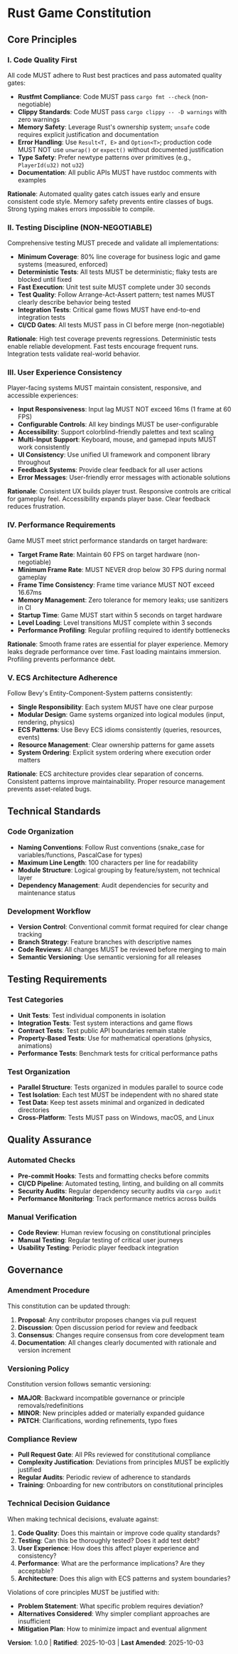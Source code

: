 <!--
Sync Impact Report:
Version change: N/A (initial) → 1.0.0
Modified principles: N/A (initial version)
Added sections: All sections (initial constitution)
Removed sections: None
Templates requiring updates:
  ✅ .specify/templates/plan-template.md - verified alignment
  ✅ .specify/templates/spec-template.md - verified alignment
  ✅ .specify/templates/tasks-template.md - verified alignment
Follow-up TODOs: None
-->

# Rust Game Constitution

## Core Principles

### I. Code Quality First
All code MUST adhere to Rust best practices and pass automated quality gates:
- **Rustfmt Compliance**: Code MUST pass `cargo fmt --check` (non-negotiable)
- **Clippy Standards**: Code MUST pass `cargo clippy -- -D warnings` with zero warnings
- **Memory Safety**: Leverage Rust's ownership system; `unsafe` code requires explicit
  justification and documentation
- **Error Handling**: Use `Result<T, E>` and `Option<T>`; production code MUST NOT use
  `unwrap()` or `expect()` without documented justification
- **Type Safety**: Prefer newtype patterns over primitives (e.g., `PlayerId(u32)` not `u32`)
- **Documentation**: All public APIs MUST have rustdoc comments with examples

**Rationale**: Automated quality gates catch issues early and ensure consistent code style.
Memory safety prevents entire classes of bugs. Strong typing makes errors impossible to compile.

### II. Testing Discipline (NON-NEGOTIABLE)
Comprehensive testing MUST precede and validate all implementations:
- **Minimum Coverage**: 80% line coverage for business logic and game systems (measured,
  enforced)
- **Deterministic Tests**: All tests MUST be deterministic; flaky tests are blocked until fixed
- **Fast Execution**: Unit test suite MUST complete under 30 seconds
- **Test Quality**: Follow Arrange-Act-Assert pattern; test names MUST clearly describe
  behavior being tested
- **Integration Tests**: Critical game flows MUST have end-to-end integration tests
- **CI/CD Gates**: All tests MUST pass in CI before merge (non-negotiable)

**Rationale**: High test coverage prevents regressions. Deterministic tests enable reliable
development. Fast tests encourage frequent runs. Integration tests validate real-world behavior.

### III. User Experience Consistency
Player-facing systems MUST maintain consistent, responsive, and accessible experiences:
- **Input Responsiveness**: Input lag MUST NOT exceed 16ms (1 frame at 60 FPS)
- **Configurable Controls**: All key bindings MUST be user-configurable
- **Accessibility**: Support colorblind-friendly palettes and text scaling
- **Multi-Input Support**: Keyboard, mouse, and gamepad inputs MUST work consistently
- **UI Consistency**: Use unified UI framework and component library throughout
- **Feedback Systems**: Provide clear feedback for all user actions
- **Error Messages**: User-friendly error messages with actionable solutions

**Rationale**: Consistent UX builds player trust. Responsive controls are critical for gameplay
feel. Accessibility expands player base. Clear feedback reduces frustration.

### IV. Performance Requirements
Game MUST meet strict performance standards on target hardware:
- **Target Frame Rate**: Maintain 60 FPS on target hardware (non-negotiable)
- **Minimum Frame Rate**: MUST NEVER drop below 30 FPS during normal gameplay
- **Frame Time Consistency**: Frame time variance MUST NOT exceed 16.67ms
- **Memory Management**: Zero tolerance for memory leaks; use sanitizers in CI
- **Startup Time**: Game MUST start within 5 seconds on target hardware
- **Level Loading**: Level transitions MUST complete within 3 seconds
- **Performance Profiling**: Regular profiling required to identify bottlenecks

**Rationale**: Smooth frame rates are essential for player experience. Memory leaks degrade
performance over time. Fast loading maintains immersion. Profiling prevents performance debt.

### V. ECS Architecture Adherence
Follow Bevy's Entity-Component-System patterns consistently:
- **Single Responsibility**: Each system MUST have one clear purpose
- **Modular Design**: Game systems organized into logical modules (input, rendering, physics)
- **ECS Patterns**: Use Bevy ECS idioms consistently (queries, resources, events)
- **Resource Management**: Clear ownership patterns for game assets
- **System Ordering**: Explicit system ordering where execution order matters

**Rationale**: ECS architecture provides clear separation of concerns. Consistent patterns
improve maintainability. Proper resource management prevents asset-related bugs.

## Technical Standards

### Code Organization
- **Naming Conventions**: Follow Rust conventions (snake_case for variables/functions,
  PascalCase for types)
- **Maximum Line Length**: 100 characters per line for readability
- **Module Structure**: Logical grouping by feature/system, not technical layer
- **Dependency Management**: Audit dependencies for security and maintenance status

### Development Workflow
- **Version Control**: Conventional commit format required for clear change tracking
- **Branch Strategy**: Feature branches with descriptive names
- **Code Reviews**: All changes MUST be reviewed before merging to main
- **Semantic Versioning**: Use semantic versioning for all releases

## Testing Requirements

### Test Categories
- **Unit Tests**: Test individual components in isolation
- **Integration Tests**: Test system interactions and game flows
- **Contract Tests**: Test public API boundaries remain stable
- **Property-Based Tests**: Use for mathematical operations (physics, animations)
- **Performance Tests**: Benchmark tests for critical performance paths

### Test Organization
- **Parallel Structure**: Tests organized in modules parallel to source code
- **Test Isolation**: Each test MUST be independent with no shared state
- **Test Data**: Keep test assets minimal and organized in dedicated directories
- **Cross-Platform**: Tests MUST pass on Windows, macOS, and Linux

## Quality Assurance

### Automated Checks
- **Pre-commit Hooks**: Tests and formatting checks before commits
- **CI/CD Pipeline**: Automated testing, linting, and building on all commits
- **Security Audits**: Regular dependency security audits via `cargo audit`
- **Performance Monitoring**: Track performance metrics across builds

### Manual Verification
- **Code Review**: Human review focusing on constitutional principles
- **Manual Testing**: Regular testing of critical user journeys
- **Usability Testing**: Periodic player feedback integration

## Governance

### Amendment Procedure
This constitution can be updated through:
1. **Proposal**: Any contributor proposes changes via pull request
2. **Discussion**: Open discussion period for review and feedback
3. **Consensus**: Changes require consensus from core development team
4. **Documentation**: All changes clearly documented with rationale and version increment

### Versioning Policy
Constitution version follows semantic versioning:
- **MAJOR**: Backward incompatible governance or principle removals/redefinitions
- **MINOR**: New principles added or materially expanded guidance
- **PATCH**: Clarifications, wording refinements, typo fixes

### Compliance Review
- **Pull Request Gate**: All PRs reviewed for constitutional compliance
- **Complexity Justification**: Deviations from principles MUST be explicitly justified
- **Regular Audits**: Periodic review of adherence to standards
- **Training**: Onboarding for new contributors on constitutional principles

### Technical Decision Guidance
When making technical decisions, evaluate against:
1. **Code Quality**: Does this maintain or improve code quality standards?
2. **Testing**: Can this be thoroughly tested? Does it add test debt?
3. **User Experience**: How does this affect player experience and consistency?
4. **Performance**: What are the performance implications? Are they acceptable?
5. **Architecture**: Does this align with ECS patterns and system boundaries?

Violations of core principles MUST be justified with:
- **Problem Statement**: What specific problem requires deviation?
- **Alternatives Considered**: Why simpler compliant approaches are insufficient
- **Mitigation Plan**: How to minimize impact and eventual alignment

**Version**: 1.0.0 | **Ratified**: 2025-10-03 | **Last Amended**: 2025-10-03
